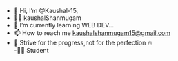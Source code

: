 - 👋 Hi, I’m @Kaushal-15,
- 😶‍🌫️  kaushalShanmugam
- 🌱 I’m currently learning WEB DEV...
- 📫 How to reach me kaushalshanmugam15@gmail.com
- 👀 Strive for the progress,not for the perfection 🔥         
-👨‍🎓 Student


<!---
Kaushal-15/Kaushal-15 is a ✨ special ✨ repository because its `README.md` (this file) appears on your GitHub profile.
You can click the Preview link to take a look at your changes.
--->
